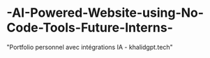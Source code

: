 # -AI-Powered-Website-using-No-Code-Tools-Future-Interns-
"Portfolio personnel avec intégrations IA - khalidgpt.tech"
